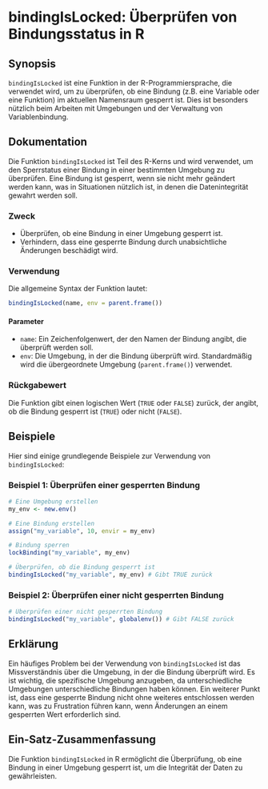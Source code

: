 <!--
Meta Description: # bindingIsLocked: Überprüfen von Bindungsstatus in R ## Synopsis `bindingIsLocked` ist eine Funktion in der R-Programmiersprache, die verwendet wird,...
Meta Keywords: die, bindung, ist, eine, der
-->

# bindingIsLocked: Überprüfen von Bindungsstatus in R

## Synopsis
`bindingIsLocked` ist eine Funktion in der R-Programmiersprache, die verwendet wird, um zu überprüfen, ob eine Bindung (z.B. eine Variable oder eine Funktion) im aktuellen Namensraum gesperrt ist. Dies ist besonders nützlich beim Arbeiten mit Umgebungen und der Verwaltung von Variablenbindung.

## Dokumentation
Die Funktion `bindingIsLocked` ist Teil des R-Kerns und wird verwendet, um den Sperrstatus einer Bindung in einer bestimmten Umgebung zu überprüfen. Eine Bindung ist gesperrt, wenn sie nicht mehr geändert werden kann, was in Situationen nützlich ist, in denen die Datenintegrität gewahrt werden soll.

### Zweck
- Überprüfen, ob eine Bindung in einer Umgebung gesperrt ist.
- Verhindern, dass eine gesperrte Bindung durch unabsichtliche Änderungen beschädigt wird.

### Verwendung
Die allgemeine Syntax der Funktion lautet:

```R
bindingIsLocked(name, env = parent.frame())
```

#### Parameter
- `name`: Ein Zeichenfolgenwert, der den Namen der Bindung angibt, die überprüft werden soll.
- `env`: Die Umgebung, in der die Bindung überprüft wird. Standardmäßig wird die übergeordnete Umgebung (`parent.frame()`) verwendet.

### Rückgabewert
Die Funktion gibt einen logischen Wert (`TRUE` oder `FALSE`) zurück, der angibt, ob die Bindung gesperrt ist (`TRUE`) oder nicht (`FALSE`).

## Beispiele
Hier sind einige grundlegende Beispiele zur Verwendung von `bindingIsLocked`:

### Beispiel 1: Überprüfen einer gesperrten Bindung
```R
# Eine Umgebung erstellen
my_env <- new.env()

# Eine Bindung erstellen
assign("my_variable", 10, envir = my_env)

# Bindung sperren
lockBinding("my_variable", my_env)

# Überprüfen, ob die Bindung gesperrt ist
bindingIsLocked("my_variable", my_env) # Gibt TRUE zurück
```

### Beispiel 2: Überprüfen einer nicht gesperrten Bindung
```R
# Überprüfen einer nicht gesperrten Bindung
bindingIsLocked("my_variable", globalenv()) # Gibt FALSE zurück
```

## Erklärung
Ein häufiges Problem bei der Verwendung von `bindingIsLocked` ist das Missverständnis über die Umgebung, in der die Bindung überprüft wird. Es ist wichtig, die spezifische Umgebung anzugeben, da unterschiedliche Umgebungen unterschiedliche Bindungen haben können. Ein weiterer Punkt ist, dass eine gesperrte Bindung nicht ohne weiteres entschlossen werden kann, was zu Frustration führen kann, wenn Änderungen an einem gesperrten Wert erforderlich sind.

## Ein-Satz-Zusammenfassung
Die Funktion `bindingIsLocked` in R ermöglicht die Überprüfung, ob eine Bindung in einer Umgebung gesperrt ist, um die Integrität der Daten zu gewährleisten.